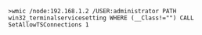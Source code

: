 	>wmic /node:192.168.1.2 /USER:administrator PATH win32_terminalservicesetting WHERE (__Class!="") CALL SetAllowTSConnections 1
